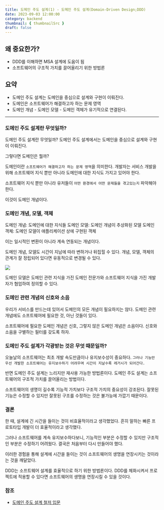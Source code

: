 ```yaml
---
title: 도메인 주도 설계(1) - 도메인 주도 설계(Domain-Driven Design;DDD)
date: 2023-09-03 12:00:00
category: backend
thumbnail: { thumbnailSrc }
draft: false
---
```


## 왜 중요한가?

- DDD를 이해하면 MSA 설계에 도움이 됨
- 소프트웨어의 구조적 가치를 끌어올리기 위한 방법론

## 요약

- 도메인 주도 설계는 도메인을 중심으로 설계와 구현이 이뤄진다.
- 도메인은 소프트웨어가 해결하고자 하는 문제 영역
- 도메인 개념 - 도메인 모델 - 도메인 객체가 유기적으로 연결된다.

---

### 도메인 주도 설계란 무엇일까?

도메인 주도 설계란 무엇일까?
도메인 주도 설계에서는 도메인을 중심으로 설계와 구현이 이뤄진다.

그렇다면 도메인은 뭘까?

도메인이란 `소프트웨어가 해결하고자 하는 문제 영역`을 의미한다.
개발자는 서비스 개발을 위해 소프트웨어 지식 뿐만 아니라 도메인에 대한 지식도 가지고 있어야 한다.

소프트웨어 지식 뿐만 아니라 유저들이 `어떤 환경에서 어떤 문제들을 겪고있는지` 파악해야 한다.

이것이 도메인 개념이다.

### 도메인 개념, 모델, 객체

도메인 개념: 도메인에 대한 지식들
도메인 모델: 도메인 개념이 추상화된 모델
도메인 객체: 도메인 모델이 애플리케이션 상에 구현된 객체

이는 일시적인 변환이 아니라 계속 연동되는 개념이다.

도메인 개념, 모델도 시간이 지남에 따라 변하거나 뒤집힐 수 있다.
개념, 모델, 객체의 관계가 잘 정립되어 있다면 유동적으로 변경될 수 있다.

![](https://i.imgur.com/lekfy4m.png)

도메인 모델은 도메인 관련 지식을 가진 도메인 전문가와 소프트웨어 지식을 가진 개발자가 협업하여 정의할 수 있다.

### 도메인 관련 개념의 신호와 소음

우리가 서비스를 만드는데 있어서 도메인의 모든 개념이 필요하지는 않다.
도메인 관련 개념에도 소프트웨어에 필요한 것, 아닌 것들이 있다.

소프트웨어에 필요한 도메인 개념은 신호, 그렇지 않은 도메인 개념은 소음이다.
신호와 소음을 구별하는 필터를 갖도록 하자.

### 도메인 주도 설계가 각광받는 것은 무엇 때문일까?

오늘날의 소프트웨어는 최초 개발 속도만큼이나 유지보수성이 중요하다.
`그러나 기능만 우선 개발한 소프트웨어는 유지보수하기 어려우며 시간이 지날수록 레거시가 되어간다.`

반면 도메인 주도 설계는 느리지만 재사용 가능한 방법론이다.
도메인 주도 설계는 소프트웨어의 구조적 가치를 끌어올리는 방법이다.

소프트웨어의 생명이 길수록 기능적 가치보다 구조적 가치의 중요성이 강조된다.
잘못된 기능은 수정할 수 있지만 잘못된 구조를 수정하는 것은 불가능에 가깝기 때문이다.

### 결론

한 때, 설계에 긴 시간을 들이는 것이 비효율적이라고 생각했었다.
흔히 말하는 빠른 프로토타입 개발이 더 효율적이라고 생각했다.

그러나 소프트웨어를 계속 유지보수하다보니, 기능적인 부분은 수정할 수 있지만 구조적인 부분은 수정하기 어려웠다.
결국은 처음부터 다시 만들어야 했다.

이러한 경험을 통해 설계에 시간을 들이는 것이 소프트웨어의 생명을 연장시키는 것이라는 것을 깨달았다.

DDD는 소프트웨어 설계를 효율적으로 하기 위한 방법론이다.
DDD를 체화시켜서 프로젝트에 적용할 수 있다면 소프트웨어의 생명을 연장시킬 수 있을 것이다.

### 참조

- [도메인 주도 설계 철저 입문](https://www.yes24.com/Product/Goods/93384475)
